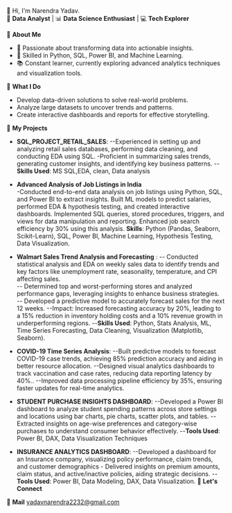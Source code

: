 
 👋 Hi, I'm Narendra Yadav.  
🎯 **Data Analyst** | 📊 **Data Science Enthusiast** | 💻 **Tech Explorer**  

🌟 **About Me**  
- 📌 Passionate about transforming data into actionable insights.  
- 🔧 Skilled in Python, SQL, Power BI, and Machine Learning.  
- 📚 Constant learner, currently exploring advanced analytics techniques and visualization tools.  

🌟 **What I Do**  
- Develop data-driven solutions to solve real-world problems.  
- Analyze large datasets to uncover trends and patterns.  
- Create interactive dashboards and reports for effective storytelling.  

🌟 **My Projects**  
- **SQL_PROJECT_RETAIL_SALES**:
  --Experienced in setting up and analyzing retail sales databases, performing data cleaning, and conducting
 EDA using SQL. -Proficient in summarizing sales trends, generating customer insights, and identifying key business
 patterns.
-- **Skills Used**: MS SQL,EDA, clean, Data analysis
  
- **Advanced Analysis of  Job Listings in India**                          
-Conducted end-to-end data analysis on job listings using Python, SQL, and Power BI to extract insights. Built ML models to predict salaries,
performed EDA & hypothesis testing, and created interactive dashboards. Implemented SQL queries, stored procedures, triggers, and
views for data manipulation and reporting. Enhanced job search efficiency by 30% using this analysis.
**Skills**: Python (Pandas, Seaborn, Scikit-Learn), SQL, Power BI, Machine Learning, Hypothesis Testing, Data Visualization.

- **Walmart Sales Trend Analysis and Forecasting** :
-- Conducted statistical analysis and EDA on weekly sales data to identify trends and key factors like unemployment rate, seasonality, temperature, and CPI affecting sales.  
-- Determined top and worst-performing stores and analyzed performance gaps, leveraging insights to enhance business strategies.  
-- Developed a predictive model to accurately forecast sales for the next 12 weeks. 
--Impact: Increased forecasting accuracy by 20%, leading to a 15% reduction in inventory holding costs and a 10% revenue growth in underperforming regions. 
--**Skills Used**: Python, Stats Analysis, ML, Time Series Forecasting, Data Cleaning, Visualization (Matplotlib, Seaborn).

- **COVID-19 Time Series Analysis**:
--Built predictive models to forecast COVID-19 case trends, achieving 85% prediction accuracy and aiding in better resource allocation.
--Designed visual analytics dashboards to track vaccination and case rates, reducing data reporting latency by 40%..
--Improved data processing pipeline efficiency by 35%, ensuring faster updates for real-time analytics.

- **STUDENT PURCHASE INSIGHTS DASHBOARD**:
  --Developed a Power BI dashboard to analyze student spending patterns across store settings and
 locations using bar charts, pie charts, scatter plots, and tables.
 --Extracted insights on age-wise preferences and category-wise purchases to understand consumer
 behavior effectively.
 --**Tools Used**: Power BI, DAX, Data Visualization Techniques

- **INSURANCE ANALYTICS DASHBOARD**: 
--Developed a dashboard for an Insurance company, visualizing policy performance, claim trends, and
 customer demographics  - Delivered insights on premium amounts, claim status, and active/inactive policies, aiding strategic
 decisions.
 --**Tools Used**: Power BI, Data Modeling,  DAX, Data Visualization.
🌟 **Let's Connect**  
 
 📧 **Mail** yadavnarendra2232@gmail.com  


